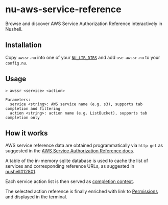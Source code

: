 # nu-aws-service-reference
Browse and discover AWS Service Authorization Reference interactively in Nushell.

## Installation

Copy `awssr.nu` into one of your [`NU_LIB_DIRS`](https://www.nushell.sh/book/configuration.html#using-constants) and add `use awssr.nu` to your `config.nu`.

## Usage

```
> awssr <service> <action>

Parameters:
  service <string>: AWS service name (e.g. s3), supports tab completion and filtering
  action <string>: action name (e.g. ListBucket), supports tab completion only
```

## How it works

AWS service reference data are obtained programmatically via `http get` as suggested in the [AWS Service Authorization Reference docs](https://docs.aws.amazon.com/service-authorization/latest/reference/service-reference.html).

A table of the in-memory sqlite database is used to cache the list of services and corresponding reference URLs, as suggested in [nushell#12801](https://github.com/nushell/nushell/issues/12801#issuecomment-2676913305).

Each service action list is then served as [completion context](https://www.nushell.sh/book/custom_completions.html#context-aware-custom-completions).

The selected action reference is finally enriched with link to [Permissions](https://aws.permissions.cloud/) and displayed in the terminal.

